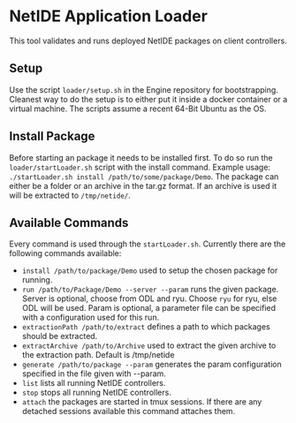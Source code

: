 NetIDE Application Loader
=========================

This tool validates and runs deployed NetIDE packages on client controllers.

Setup
-----

Use the script `loader/setup.sh` in the Engine repository for bootstrapping. Cleanest way to do the setup is to either put it inside a docker container or a virtual machine. The scripts assume a recent 64-Bit
Ubuntu as the OS.

Install Package
---------------

Before starting an package it needs to be installed first. To do so run the `loader/startLoader.sh` script with the install command.
Example usage: `./startLoader.sh install /path/to/some/package/Demo`. The package can either be a folder or an archive in the tar.gz format. If an archive is used it will be extracted to `/tmp/netide/`.

Available Commands
-----------------------------------

Every command is used through the `startLoader.sh`.
Currently there are the following commands available:
- `install /path/to/package/Demo` used to setup the chosen package for running.
- `run /path/to/Package/Demo --server --param` runs the given package. Server is optional, choose from ODL and ryu. Choose `ryu` for ryu, else ODL will be used. Param is optional, a parameter file can be specified with a configuration used for this run. 
- `extractionPath /path/to/extract` defines a path to which packages should be extracted.
- `extractArchive /path/to/Archive` used to extract the given archive to the extraction path. Default is /tmp/netide
- `generate /path/to/package --param` generates the param configuration specified in the file given with --param.
- `list` lists all running NetIDE controllers.
- `stop` stops all running NetIDE controllers.
- `attach` the packages are started in tmux sessions. If there are any detached sessions available this command attaches them.
